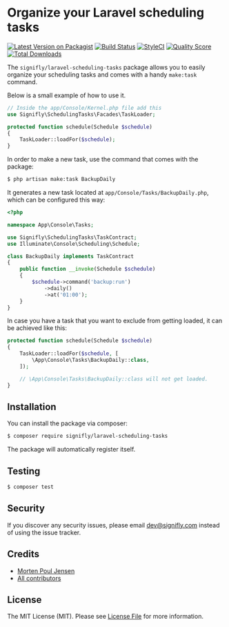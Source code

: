 # Organize your Laravel scheduling tasks

[![Latest Version on Packagist](https://img.shields.io/packagist/v/signifly/laravel-scheduling-tasks.svg?style=flat-square)](https://packagist.org/packages/signifly/laravel-scheduling-tasks)
[![Build Status](https://img.shields.io/travis/signifly/laravel-scheduling-tasks/master.svg?style=flat-square)](https://travis-ci.org/signifly/laravel-scheduling-tasks)
[![StyleCI](https://styleci.io/repos/132112236/shield?branch=master)](https://styleci.io/repos/132112236)
[![Quality Score](https://img.shields.io/scrutinizer/g/signifly/laravel-scheduling-tasks.svg?style=flat-square)](https://scrutinizer-ci.com/g/signifly/laravel-scheduling-tasks)
[![Total Downloads](https://img.shields.io/packagist/dt/signifly/laravel-scheduling-tasks.svg?style=flat-square)](https://packagist.org/packages/signifly/laravel-scheduling-tasks)

The `signifly/laravel-scheduling-tasks` package allows you to easily organize your scheduling tasks and comes with a handy `make:task` command.

Below is a small example of how to use it.

```php
// Inside the app/Console/Kernel.php file add this
use Signifly\SchedulingTasks\Facades\TaskLoader;

protected function schedule(Schedule $schedule)
{
    TaskLoader::loadFor($schedule);
}
```

In order to make a new task, use the command that comes with the package:

```bash
$ php artisan make:task BackupDaily
```

It generates a new task located at `app/Console/Tasks/BackupDaily.php`, which can be configured this way:

```php
<?php

namespace App\Console\Tasks;

use Signifly\SchedulingTasks\TaskContract;
use Illuminate\Console\Scheduling\Schedule;

class BackupDaily implements TaskContract
{
    public function __invoke(Schedule $schedule)
    {
        $schedule->command('backup:run')
            ->daily()
            ->at('01:00');
    }
}
```

In case you have a task that you want to exclude from getting loaded, it can be achieved like this:

```php
protected function schedule(Schedule $schedule)
{
    TaskLoader::loadFor($schedule, [
        \App\Console\Tasks\BackupDaily::class,
    ]);

    // \App\Console\Tasks\BackupDaily::class will not get loaded.
}
```


## Installation

You can install the package via composer:

```bash
$ composer require signifly/laravel-scheduling-tasks
```

The package will automatically register itself.

## Testing
```bash
$ composer test
```

## Security

If you discover any security issues, please email dev@signifly.com instead of using the issue tracker.

## Credits

- [Morten Poul Jensen](https://github.com/pactode)
- [All contributors](../../contributors)

## License

The MIT License (MIT). Please see [License File](LICENSE.md) for more information.
